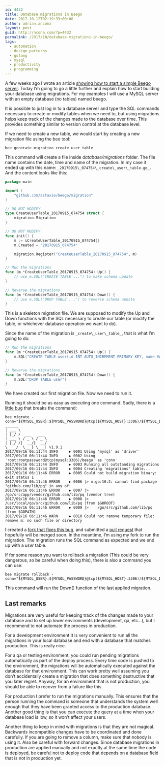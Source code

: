 ```yaml
---
id: 4432
title: Database migrations in Beego
date: 2017-10-12T02:19:33+00:00
author: adrian.ancona
layout: post
guid: http://ncona.com/?p=4432
permalink: /2017/10/database-migrations-in-beego/
tags:
  - automation
  - design_patterns
  - golang
  - mysql
  - productivity
  - programming
---
```

A few weeks ago I wrote an article [showing how to start a simple Beego server](http://ncona.com/2017/10/introduction-to-beego/). Today I&#8217;m going to go a little further and explain how to start building your database using migrations. For my examples I will use a MySQL server with an empty database (no tables) named beego.

It is possible to just log in to a database server and type the SQL commands necessary to create or modify tables when we need to, but using migrations helps keep track of the changes made to the database over time. This provides something similar to version control at the database level.

If we need to create a new table, we would start by creating a new migration file using the bee tool:

```
bee generate migration create_user_table
```

<!--more-->

This command will create a file inside _database/migrations_ folder. The file name contains the date, time and name of the migration. In my case it ended up with this name: `_20170915\_074754\_create\_user\_table.go_`. And the content looks like this:

```go
package main

import (
    "github.com/astaxie/beego/migration"
)

// DO NOT MODIFY
type CreateUserTable_20170915_074754 struct {
    migration.Migration
}

// DO NOT MODIFY
func init() {
    m := &CreateUserTable_20170915_074754{}
    m.Created = "20170915_074754"

    migration.Register("CreateUserTable_20170915_074754", m)
}

// Run the migrations
func (m *CreateUserTable_20170915_074754) Up() {
    // use m.SQL("CREATE TABLE ...") to make schema update
}

// Reverse the migrations
func (m *CreateUserTable_20170915_074754) Down() {
    // use m.SQL("DROP TABLE ...") to reverse schema update
}
```

This is a skeleton migration file. We are supposed to modify the Up and Down functions with the SQL necessary to create our table (or modify the table, or whichever database operation we want to do).

Since the name of the migration is `_create\_user\_table_`, that is what I&#8217;m going to do:

```go
// Run the migrations
func (m *CreateUserTable_20170915_074754) Up() {
    m.SQL("CREATE TABLE user(id INT AUTO_INCREMENT PRIMARY KEY, name VARCHAR(255))")
}

// Reverse the migrations
func (m *CreateUserTable_20170915_074754) Down() {
    m.SQL("DROP TABLE user")
}
```

We have created our first migration file. Now we need to run it.

Running it should be as easy as executing one command. Sadly, there is a [little bug](https://github.com/beego/bee/issues/447) that breaks the command:

```
bee migrate -conn="${MYSQL_USER}:${MYSQL_PASSWORD}@tcp(${MYSQL_HOST}:3306)/${MYSQL_DATABASE}"
______
| ___ \
| |_/ /  ___   ___
| ___ \ / _ \ / _ \
| |_/ /|  __/|  __/
\____/  \___| \___| v1.9.1
2017/09/16 06:11:44 INFO     ▶ 0001 Using 'mysql' as 'driver'
2017/09/16 06:11:44 INFO     ▶ 0002 Using 'root:rootpassword@tcp(mysql:3306)/beego' as 'conn'
2017/09/16 06:11:44 INFO     ▶ 0003 Running all outstanding migrations
2017/09/16 06:11:44 INFO     ▶ 0004 Creating 'migrations' table...
2017/09/16 06:11:46 ERROR    ▶ 0005 Could not build migration binary: exit status 1
2017/09/16 06:11:46 ERROR    ▶ 0006 |> m.go:10:2: cannot find package "github.com/lib/pq" in any of:
2017/09/16 06:11:46 ERROR    ▶ 0007 |>    /go/src/app/vendor/github.com/lib/pq (vendor tree)
2017/09/16 06:11:46 ERROR    ▶ 0008 |>    /usr/local/go/src/github.com/lib/pq (from $GOROOT)
2017/09/16 06:11:46 ERROR    ▶ 0009 |>    /go/src/github.com/lib/pq (from $GOPATH)
2017/09/16 06:11:46 WARN     ▶ 0010 Could not remove temporary file: remove m: no such file or directory
```

I created a [fork that fixes this bug](https://github.com/soonick/bee), and submitted a [pull request](https://github.com/beego/bee/pull/476) that hopefully will be merged soon. In the meantime, I&#8217;m using my fork to run the migration. The migration runs the SQL command as expected and we end up with a _user_ table.

If for some reason you want to rollback a migration (This could be very dangerous, so be careful when doing this), there is also a command you can use:

```
bee migrate rollback -conn="${MYSQL_USER}:${MYSQL_PASSWORD}@tcp(${MYSQL_HOST}:3306)/${MYSQL_DATABASE}"
```

This command will run the Down() function of the last applied migration.

## Last remarks

Migrations are very useful for keeping track of the changes made to your database and to set up lower environments (development, qa, etc&#8230;), but I recommend to not automate the process in production.

For a development environment it is very convenient to run all the migrations in your local database and end with a database that matches production. This is really nice.

For a qa or testing environment, you could run pending migrations automatically as part of the deploy process. Every time code is pushed to the environment, the migrations will be automatically executed against the database for that environment. This can work pretty well assuming you don&#8217;t accidentally create a migration that does something destructive that you later regret. Anyway, for an environment that is not production, you should be able to recover from a failure like this.

For production I prefer to run the migrations manually. This ensures that the person running the command is someone that understands the system well enough that they have been granted access to the production database. Another good thing is that you can execute the query at a time when your database load is low, so it won&#8217;t affect your users.

Another thing to keep in mind with migrations is that they are not magical. Backwards incompatible changes have to be coordinated and done carefully. If you are going to remove a column, make sure that nobody is using it. Also be careful with forward changes. Since database migrations in production are applied manually and not exactly at the same time the code is deployed, be careful not to deploy code that depends on a database field that is not in production yet.
